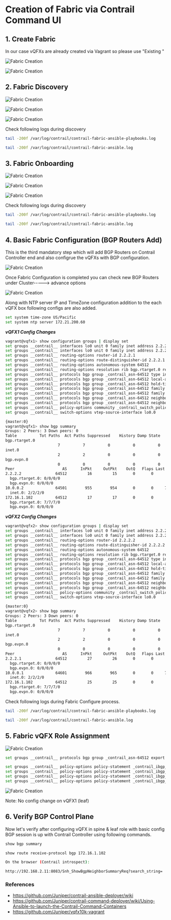 # Creation of Fabric via Contrail Command UI


## 1. Create Fabric

In our case vQFXs are already created via Vagrant so please use "Existing "

![Fabric Creation](images/Fabric-Creation-01.png)

![Fabric Creation](images/Fabric-Creation-02.png)


## 2. Fabric Discovery

![Fabric Creation](images/Fabric-Discovery-Start-01.png)

![Fabric Creation](images/Fabric-Discovery-Start-02.png)

![Fabric Creation](images/Fabric-Discovery-Complete.png)

Check following logs during discovery

```bash
tail -200f /var/log/contrail/contrail-fabric-ansible-playbooks.log

tail -200f /var/log/contrail/contrail-fabric-ansible.log
 ```

## 3. Fabric Onboarding

![Fabric Creation](images/Fabric-Onboarding-Start.png)

![Fabric Creation](images/Fabric-Onboarding-Complete-01.png)

![Fabric Creation](images/Fabric-Onboarding-Complete-02.png)



Check following logs during discovery

```bash
tail -200f /var/log/contrail/contrail-fabric-ansible-playbooks.log

tail -200f /var/log/contrail/contrail-fabric-ansible.log
 ```

## 4. Basic Fabric Configuration (BGP Routers Add)

This is the third mandatory step which will add BGP Routers on Contrail Controller end and also configrue the vQFXs with BGP configuration.

![Fabric Creation](images/Fabric-Configure-01.png)

Once Fabric Configuration is completed you can check new BGP Routers under Cluster-----> advance options

![Fabric Creation](images/Fabric-Configure-02.png)

Along with NTP server IP and TimeZone configuration addition to the each vQFX box following configs are also added.

```bash
set system time-zone US/Pacific
set system ntp server 172.21.200.60
 ```

***vQFX1 Config Changes***
```bash
vagrant@vqfx1> show configuration groups | display set    
set groups __contrail__ interfaces lo0 unit 0 family inet address 2.2.2.1/32 primary
set groups __contrail__ interfaces lo0 unit 0 family inet address 2.2.2.1/32 preferred
set groups __contrail__ routing-options router-id 2.2.2.1
set groups __contrail__ routing-options route-distinguisher-id 2.2.2.1
set groups __contrail__ routing-options autonomous-system 64512
set groups __contrail__ routing-options resolution rib bgp.rtarget.0 resolution-ribs inet.0
set groups __contrail__ protocols bgp group _contrail_asn-64512 type internal
set groups __contrail__ protocols bgp group _contrail_asn-64512 local-address 2.2.2.1
set groups __contrail__ protocols bgp group _contrail_asn-64512 hold-time 90
set groups __contrail__ protocols bgp group _contrail_asn-64512 family evpn signaling
set groups __contrail__ protocols bgp group _contrail_asn-64512 family route-target
set groups __contrail__ protocols bgp group _contrail_asn-64512 neighbor 172.16.1.102 peer-as 64512
set groups __contrail__ protocols bgp group _contrail_asn-64512 neighbor 2.2.2.2 peer-as 64512
set groups __contrail__ policy-options community _contrail_switch_policy_ members target:64512:1
set groups __contrail__ switch-options vtep-source-interface lo0.0

{master:0}
vagrant@vqfx1> show bgp summary 
Groups: 2 Peers: 3 Down peers: 0
Table          Tot Paths  Act Paths Suppressed    History Damp State    Pending
bgp.rtarget.0        
                       7          7          0          0          0          0
inet.0               
                       2          2          0          0          0          0
bgp.evpn.0           
                       0          0          0          0          0          0
Peer                     AS      InPkt     OutPkt    OutQ   Flaps Last Up/Dwn State|#Active/Received/Accepted/Damped...
2.2.2.2               64512         16         15       0       0        5:55 Establ
  bgp.rtarget.0: 0/0/0/0
  bgp.evpn.0: 0/0/0/0
10.0.0.2              64501        955        954       0       0     7:07:09 Establ
  inet.0: 2/2/2/0
172.16.1.102          64512         17         17       0       0        6:46 Establ
  bgp.rtarget.0: 7/7/7/0
  bgp.evpn.0: 0/0/0/0
 ```

***vQFX2 Config Changes***
```bash
vagrant@vqfx2> show configuration groups | display set 
set groups __contrail__ interfaces lo0 unit 0 family inet address 2.2.2.2/32 primary
set groups __contrail__ interfaces lo0 unit 0 family inet address 2.2.2.2/32 preferred
set groups __contrail__ routing-options router-id 2.2.2.2
set groups __contrail__ routing-options route-distinguisher-id 2.2.2.2
set groups __contrail__ routing-options autonomous-system 64512
set groups __contrail__ routing-options resolution rib bgp.rtarget.0 resolution-ribs inet.0
set groups __contrail__ protocols bgp group _contrail_asn-64512 type internal
set groups __contrail__ protocols bgp group _contrail_asn-64512 local-address 2.2.2.2
set groups __contrail__ protocols bgp group _contrail_asn-64512 hold-time 90
set groups __contrail__ protocols bgp group _contrail_asn-64512 family evpn signaling
set groups __contrail__ protocols bgp group _contrail_asn-64512 family route-target
set groups __contrail__ protocols bgp group _contrail_asn-64512 neighbor 172.16.1.102 peer-as 64512
set groups __contrail__ protocols bgp group _contrail_asn-64512 neighbor 2.2.2.1 peer-as 64512
set groups __contrail__ policy-options community _contrail_switch_policy_ members target:64512:1
set groups __contrail__ switch-options vtep-source-interface lo0.0

{master:0}
vagrant@vqfx2> show bgp summary 
Groups: 2 Peers: 3 Down peers: 0
Table          Tot Paths  Act Paths Suppressed    History Damp State    Pending
bgp.rtarget.0        
                       7          7          0          0          0          0
inet.0               
                       2          2          0          0          0          0
bgp.evpn.0           
                       0          0          0          0          0          0
Peer                     AS      InPkt     OutPkt    OutQ   Flaps Last Up/Dwn State|#Active/Received/Accepted/Damped...
2.2.2.1               64512         27         26       0       0       10:50 Establ
  bgp.rtarget.0: 0/0/0/0
  bgp.evpn.0: 0/0/0/0
10.0.0.1              64601        966        965       0       0     7:12:05 Establ
  inet.0: 2/2/2/0
172.16.1.102          64512         25         25       0       0       10:49 Establ
  bgp.rtarget.0: 7/7/7/0
  bgp.evpn.0: 0/0/0/0
 ```

Check following logs during Fabric Configure process.

```bash
tail -200f /var/log/contrail/contrail-fabric-ansible-playbooks.log

tail -200f /var/log/contrail/contrail-fabric-ansible.log
 ```

## 5. Fabric vQFX Role Assignment

![Fabric Creation](images/Fabric-vqfx1-spine.png)

```bash
set groups __contrail__ protocols bgp group _contrail_asn-64512 export _contrail_ibgp_export_policy

set groups __contrail__ policy-options policy-statement _contrail_ibgp_export_policy term inet-vpn from family inet-vpn
set groups __contrail__ policy-options policy-statement _contrail_ibgp_export_policy term inet-vpn then next-hop self
set groups __contrail__ policy-options policy-statement _contrail_ibgp_export_policy term inet6-vpn from family inet6-vpn
set groups __contrail__ policy-options policy-statement _contrail_ibgp_export_policy term inet6-vpn then next-hop self

 ```

![Fabric Creation](images/Fabric-vqfx2-leaf.png)

Note: No config change on vQFX1 (leaf)


## 6. Verify BGP Control Plane

Now let's verify after configuring vQFX in spine & leaf role with basic config BGP session is up with Contrail Controller using following commands.

```bash
show bgp summary

show route receive-protocol bgp 172.16.1.102

On the browser (Contrail introspect):

http://192.168.2.11:8083/Snh_ShowBgpNeighborSummaryReq?search_string=

 ```

### References

* <https://github.com/Juniper/contrail-ansible-deployer/wiki>
* https://github.com/Juniper/contrail-command-deployer/wiki/Using-Ansible-to-launch-the-Contrail-Command-Containers
* <https://github.com/Juniper/vqfx10k-vagrant>
